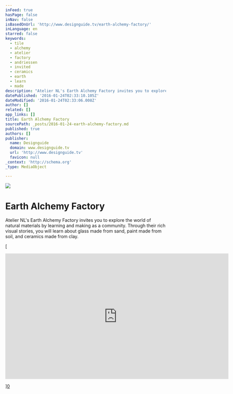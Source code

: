 ```yaml
---
inFeed: true
hasPage: false
inNav: false
isBasedOnUrl: 'http://www.designguide.tv/earth-alchemy-factory/'
inLanguage: en
starred: false
keywords:
  - tile
  - alchemy
  - atelier
  - factory
  - andriessen
  - invited
  - ceramics
  - earth
  - learn
  - made
description: "Atelier NL's Earth Alchemy Factory invites you to explore the world of natural materials by learning and making as a community. Through their rich visual stories, you will learn about glass made from sand, paint made from soil, and ceramics made from clay."
datePublished: '2016-01-24T02:33:10.105Z'
dateModified: '2016-01-24T02:33:06.008Z'
author: []
related: []
app_links: []
title: Earth Alchemy Factory
sourcePath: _posts/2016-01-24-earth-alchemy-factory.md
published: true
authors: []
publisher:
  name: Designguide
  domain: www.designguide.tv
  url: 'http://www.designguide.tv'
  favicon: null
_context: 'http://schema.org'
_type: MediaObject

---
```

![](https://the-grid-user-content.s3-us-west-2.amazonaws.com/49b9c4bd-83bf-415d-842d-1d3a0a0e97ba.jpg)

# Earth Alchemy Factory

<article style=""><p>Atelier NL's Earth Alchemy Factory invites you to explore the world of natural materials by learning and making as a community. Through their rich visual stories, you will learn about glass made from sand, paint made from soil, and ceramics made from clay.</p></article>

[

<iframe src="https://player.vimeo.com/video/141410268?title=0&amp;byline=0&amp;portrait=0" width="700" height="393" frameborder="0" webkitallowfullscreen="webkitallowfullscreen" mozallowfullscreen="mozallowfullscreen" allowfullscreen="allowfullscreen" style=""></iframe>

][0]

[0]: https://www.youtube.com/watch?v=R_118tFJZB0&index=2&list=PLSM1HuwZomMjRjHtgi4tnt_M40lRFsvTK